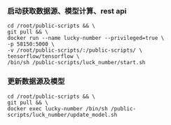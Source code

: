 ### 启动获取数据源、模型计算、rest api
```shell script
cd /root/public-scripts && \
git pull && \
docker run --name lucky-number --privileged=true \
-p 58150:5000 \
-v /root/public-scripts/:/public-scripts/ \
tensorflow/tensorflow \
/bin/sh /public-scripts/luck_number/start.sh
```

### 更新数据源及模型
```shell script
cd /root/public-scripts && \
git pull && \
docker exec lucky-number /bin/sh /public-scripts/luck_number/update_model.sh
```